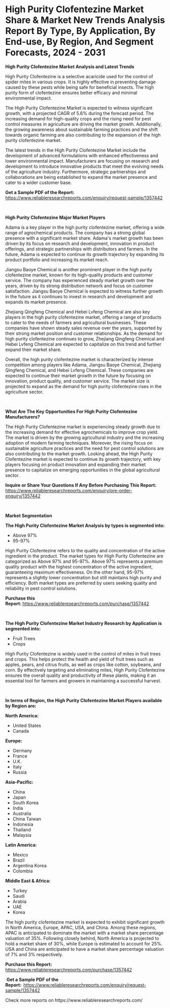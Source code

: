 <p><h1>High Purity Clofentezine Market Share & Market New Trends Analysis Report By Type, By Application, By End-use, By Region, And Segment Forecasts, 2024 - 2031</h1></p><p><strong>High Purity Clofentezine Market Analysis and Latest Trends</strong></p>
<p><p>High Purity Clofentezine is a selective acaricide used for the control of spider mites in various crops. It is highly effective in preventing damage caused by these pests while being safe for beneficial insects. The high purity form of clofentezine ensures better efficacy and minimal environmental impact.</p><p>The High Purity Clofentezine Market is expected to witness significant growth, with a projected CAGR of 5.6% during the forecast period. The increasing demand for high-quality crops and the rising need for pest control measures in agriculture are driving the market growth. Additionally, the growing awareness about sustainable farming practices and the shift towards organic farming are also contributing to the expansion of the high purity clofentezine market.</p><p>The latest trends in the High Purity Clofentezine Market include the development of advanced formulations with enhanced effectiveness and lower environmental impact. Manufacturers are focusing on research and development to introduce innovative products that meet the evolving needs of the agriculture industry. Furthermore, strategic partnerships and collaborations are being established to expand the market presence and cater to a wider customer base.</p></p>
<p><strong>Get a Sample PDF of the Report:&nbsp;</strong> <a href="https://www.reliableresearchreports.com/enquiry/request-sample/1357442">https://www.reliableresearchreports.com/enquiry/request-sample/1357442</a></p>
<p>&nbsp;</p>
<p><strong>High Purity Clofentezine Major Market Players</strong></p>
<p><p>Adama is a key player in the high purity clofentezine market, offering a wide range of agrochemical products. The company has a strong global presence with a significant market share. Adama's market growth has been driven by its focus on research and development, innovation in product offerings, and strategic partnerships with distributors and farmers. In the future, Adama is expected to continue its growth trajectory by expanding its product portfolio and increasing its market reach.</p><p>Jiangsu Baoye Chemical is another prominent player in the high purity clofentezine market, known for its high-quality products and customer service. The company has experienced steady market growth over the years, driven by its strong distribution network and focus on customer satisfaction. Jiangsu Baoye Chemical is expected to witness further growth in the future as it continues to invest in research and development and expands its market presence.</p><p>Zhejiang Qingfeng Chemical and Hebei Lvfeng Chemical are also key players in the high purity clofentezine market, offering a range of products to cater to the needs of farmers and agricultural businesses. These companies have shown steady sales revenue over the years, supported by their strong market position and customer relationships. As the demand for high purity clofentezine continues to grow, Zhejiang Qingfeng Chemical and Hebei Lvfeng Chemical are expected to capitalize on this trend and further expand their market share.</p><p>Overall, the high purity clofentezine market is characterized by intense competition among players like Adama, Jiangsu Baoye Chemical, Zhejiang Qingfeng Chemical, and Hebei Lvfeng Chemical. These companies are expected to continue their market growth in the future by focusing on innovation, product quality, and customer service. The market size is projected to expand as the demand for high purity clofentezine rises in the agriculture sector.</p></p>
<p>&nbsp;</p>
<p><strong>What Are The Key Opportunities For High Purity Clofentezine Manufacturers?</strong></p>
<p><p>The High Purity Clofentezine market is experiencing steady growth due to the increasing demand for effective agrochemicals to improve crop yield. The market is driven by the growing agricultural industry and the increasing adoption of modern farming techniques. Moreover, the rising focus on sustainable agriculture practices and the need for pest control solutions are also contributing to the market growth. Looking ahead, the High Purity Clofentezine market is expected to continue its growth trajectory, with key players focusing on product innovation and expanding their market presence to capitalize on emerging opportunities in the global agricultural sector.</p></p>
<p><strong>Inquire or Share Your Questions If Any Before Purchasing This Report:</strong> <a href="https://www.reliableresearchreports.com/enquiry/pre-order-enquiry/1357442">https://www.reliableresearchreports.com/enquiry/pre-order-enquiry/1357442</a></p>
<p>&nbsp;</p>
<p><strong>Market Segmentation</strong></p>
<p><strong>The High Purity Clofentezine Market Analysis by types is segmented into:</strong></p>
<p><ul><li>Above 97%</li><li>95-97%</li></ul></p>
<p><p>High Purity Clofentezine refers to the quality and concentration of the active ingredient in the product. The market types for High Purity Clofentezine are categorized as Above 97% and 95-97%. Above 97% represents a premium quality product with the highest concentration of the active ingredient, guaranteeing maximum effectiveness. On the other hand, 95-97% represents a slightly lower concentration but still maintains high purity and efficiency. Both market types are preferred by users seeking quality and reliability in pest control solutions.</p></p>
<p><strong>Purchase this Report:&nbsp;</strong><a href="https://www.reliableresearchreports.com/purchase/1357442">https://www.reliableresearchreports.com/purchase/1357442</a></p>
<p>&nbsp;</p>
<p><strong>The High Purity Clofentezine Market Industry Research by Application is segmented into:</strong></p>
<p><ul><li>Fruit Trees</li><li>Crops</li></ul></p>
<p><p>High Purity Clofentezine is widely used in the control of mites in fruit trees and crops. This helps protect the health and yield of fruit trees such as apples, pears, and citrus fruits, as well as crops like cotton, soybeans, and corn. By effectively targeting and eliminating mites, High Purity Clofentezine ensures the overall quality and productivity of these plants, making it an essential tool for farmers and growers in maintaining a successful harvest.</p></p>
<p>&nbsp;</p>
<p><strong>In terms of Region, the High Purity Clofentezine Market Players available by Region are:</strong></p>
<p>
    <p> <strong> North America: </strong>
        <ul>
            <li>United States</li>
            <li>Canada</li>
        </ul>
        </p> 
    <p> <strong> Europe: </strong>
        <ul>
            <li>Germany</li>
            <li>France</li>
            <li>U.K.</li>
            <li>Italy</li>
            <li>Russia</li>
        </ul>
        </p> 
    <p> <strong> Asia-Pacific: </strong>
        <ul>
            <li>China</li>
            <li>Japan</li>
            <li>South Korea</li>
            <li>India</li>
            <li>Australia</li>
            <li>China Taiwan</li>
            <li>Indonesia</li>
            <li>Thailand</li>
            <li>Malaysia</li>
        </ul>
        </p> 
    <p> <strong> Latin America: </strong>
        <ul>
            <li>Mexico</li>
            <li>Brazil</li>
            <li>Argentina Korea</li>
            <li>Colombia</li>
        </ul>
        </p> 
    <p> <strong> Middle East & Africa: </strong>
        <ul>
            <li>Turkey</li>
            <li>Saudi</li>
            <li>Arabia</li>
            <li>UAE</li>
            <li>Korea</li>
        </ul>
    </p>
    </p>
<p><p>The high purity clofentezine market is expected to exhibit significant growth in North America, Europe, APAC, USA, and China. Among these regions, APAC is anticipated to dominate the market with a market share percentage valuation of 35%. Following closely behind, North America is projected to hold a market share of 30%, while Europe is estimated to account for 25%. USA and China are anticipated to have a market share percentage valuation of 7% and 3% respectively.</p></p>
<p><strong>Purchase this Report: </strong><a href="https://www.reliableresearchreports.com/purchase/1357442">https://www.reliableresearchreports.com/purchase/1357442</a></p>
<p>&nbsp;<strong>Get a Sample PDF of the Report:&nbsp;&nbsp;</strong><a href="https://www.reliableresearchreports.com/enquiry/request-sample/1357442">https://www.reliableresearchreports.com/enquiry/request-sample/1357442</a></p>
<p><strong></strong></p>
<p>Check more reports on https://www.reliableresearchreports.com/</p>
